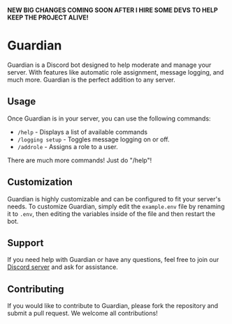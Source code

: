 **NEW BIG CHANGES COMING SOON AFTER I HIRE SOME DEVS TO HELP KEEP THE PROJECT ALIVE!**

# Guardian

Guardian is a Discord bot designed to help moderate and manage your server. With features like automatic role assignment, message logging, and much more. Guardian is the perfect addition to any server.

## Usage

Once Guardian is in your server, you can use the following commands:

- `/help` - Displays a list of available commands
- `/logging setup` - Toggles message logging on or off.
- `/addrole` - Assigns a role to a user.

There are much more commands! Just do "/help"!

## Customization

Guardian is highly customizable and can be configured to fit your server's needs. To customize Guardian, simply edit the `example.env` file by renaming it to `.env`, then editing the variables inside of the file and then restart the bot.

## Support

If you need help with Guardian or have any questions, feel free to join our [Discord server](https://discord.gg/w3Dz33sQY2) and ask for assistance.

## Contributing

If you would like to contribute to Guardian, please fork the repository and submit a pull request. We welcome all contributions!
